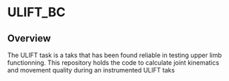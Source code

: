 # ULIFT_BC

## Overview 
 
The ULIFT task is a taks that has been found reliable in testing upper limb functionning.
This repository holds the code to calculate joint kinematics and movement quality during an instrumented ULIFT taks

